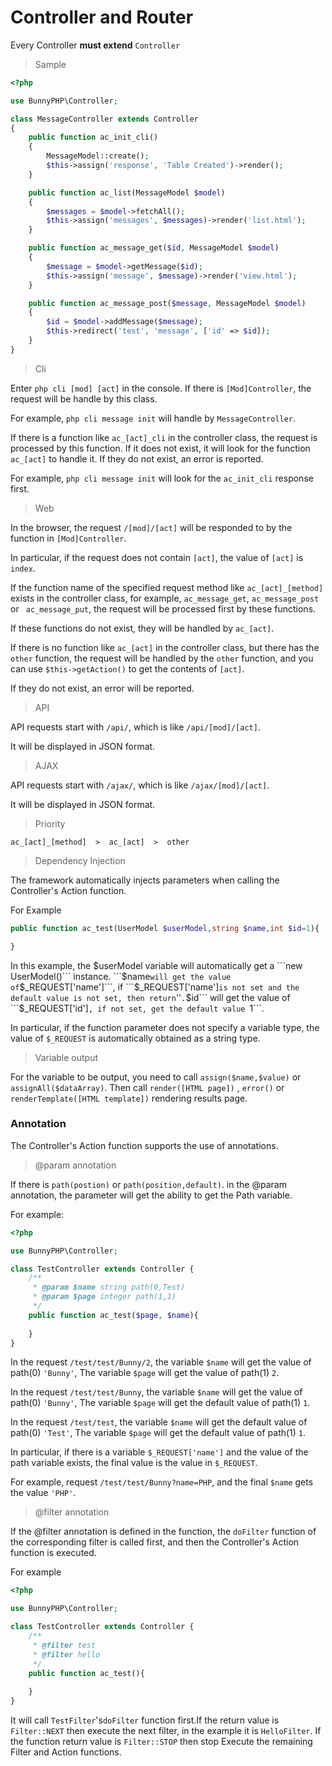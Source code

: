 # Controller and Router

Every Controller **must extend** ```Controller```

> Sample

```php
<?php

use BunnyPHP\Controller;

class MessageController extends Controller
{
    public function ac_init_cli()
    {
        MessageModel::create();
        $this->assign('response', 'Table Created')->render();
    }

    public function ac_list(MessageModel $model)
    {
        $messages = $model->fetchAll();
        $this->assign('messages', $messages)->render('list.html');
    }

    public function ac_message_get($id, MessageModel $model)
    {
        $message = $model->getMessage($id);
        $this->assign('message', $message)->render('view.html');
    }

    public function ac_message_post($message, MessageModel $model)
    {
        $id = $model->addMessage($message);
        $this->redirect('test', 'message', ['id' => $id]);
    }
}
```

> Cli

Enter ```php cli [mod] [act]``` in the console. If there is ```[Mod]Controller```, the request will be handle by this class.

For example, ```php cli message init``` will handle by ```MessageController```.

If there is a function like ```ac_[act]_cli``` in the controller class, the request is processed by this function. If it does not exist, it will look for the function ```ac_[act]``` to handle it. If they do not exist, an error is reported.

For example, ```php cli message init``` will look for the ```ac_init_cli``` response first.

> Web

In the browser, the request ```/[mod]/[act]``` will be responded to by the function in ```[Mod]Controller```.

In particular, if the request does not contain ```[act]```, the value of ```[act]``` is ```index```.

If the function name of the specified request method like ```ac_[act]_[method]``` exists in the controller class, for example, ```ac_message_get```, ```ac_message_post``` or ``` ac_message_put```, the request will be processed first by these functions.

If these functions do not exist, they will be handled by ```ac_[act]```.

If there is no function like ```ac_[act]``` in the controller class, but there has the ```other``` function, the request will be handled by the ```other``` function, and you can use ```$this->getAction()``` to get the contents of ```[act]```.

If they do not exist, an error will be reported.

> API

API requests start with ```/api/```, which is like ```/api/[mod]/[act]```.

It will be displayed in JSON format.

> AJAX

API requests start with ```/ajax/```, which is like ```/ajax/[mod]/[act]```.

It will be displayed in JSON format.

> Priority

```ac_[act]_[method]  >  ac_[act]  >  other```

> Dependency Injection

The framework automatically injects parameters when calling the Controller's Action function.

For Example

```php
public function ac_test(UserModel $userModel,string $name,int $id=1){

}
```

In this example, the $userModel variable will automatically get a ```new UserModel()``` instance. ```$name``` will get the value of ```$_REQUEST['name']```, if ```$_REQUEST['name']``` is not set and the default value is not set, then return ```''```.```$id``` will get the value of ```$_REQUEST['id']```, if not set, get the default value ```1```.

In particular, if the function parameter does not specify a variable type, the value of ```$_REQUEST``` is automatically obtained as a string type.

> Variable output

For the variable to be output, you need to call ```assign($name,$value)``` or ```assignAll($dataArray)```. Then call ```render([HTML page])``` , ```error()``` or ```renderTemplate([HTML template])``` rendering results page.

### Annotation

The Controller's Action function supports the use of annotations.

> @param annotation

If there is ```path(postion)``` or ```path(position,default)```. in the @param annotation, the parameter will get the ability to get the Path variable.

For example:

```php
<?php

use BunnyPHP\Controller;

class TestController extends Controller {
    /**
     * @param $name string path(0,Test)
     * @param $page integer path(1,1)
     */
    public function ac_test($page, $name){
    
    }
}
```

In the request ```/test/test/Bunny/2```, the variable ```$name``` will get the value of path(0) ```'Bunny'```, The variable ```$page```  will get the value of path(1) ```2```.

In the request ```/test/test/Bunny```, the variable ```$name``` will get the value of path(0) ```'Bunny'```, The variable ```$page``` will get the default value of path(1) ```1```.

In the request ```/test/test```, the variable ```$name``` will get the default value of path(0) ```'Test'```, The variable ```$page``` will get the default value of path(1) ```1```.

In particular, if there is a variable ```$_REQUEST['name']``` and the value of the path variable exists, the final value is the value in ```$_REQUEST```.

For example, request ```/test/test/Bunny?name=PHP```, and the final ```$name``` gets the value ```'PHP'```.

> @filter annotation

If the @filter annotation is defined in the function, the ```doFilter``` function of the corresponding filter is called first, and then the Controller's Action function is executed.

For example

```php
<?php

use BunnyPHP\Controller;

class TestController extends Controller {
    /**
     * @filter test
     * @filter hello
     */
    public function ac_test(){
    
    }
}
```

It will call ```TestFilter```'s```doFilter``` function first.If the return value is ```Filter::NEXT``` then execute the next filter, in the example it is ```HelloFilter```. If the function return value is ```Filter::STOP``` then stop Execute the remaining Filter and Action functions.
